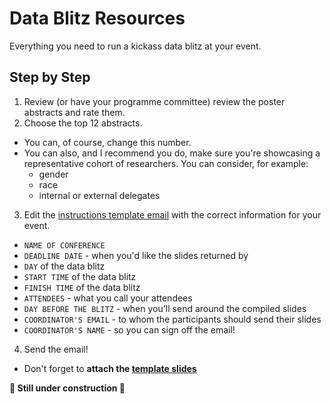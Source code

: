 # Data Blitz Resources

Everything you need to run a kickass data blitz at your event.

## Step by Step

1. Review (or have your programme committee) review the poster abstracts and rate them.
2. Choose the top 12 abstracts.
  * You can, of course, change this number.
  * You can also, and I recommend you do, make sure you're showcasing a representative cohort of researchers. You can consider, for example:
    * gender
    * race
    * internal or external delegates
3. Edit the [instructions template email](/emails/instructions-template.md) with the correct information for your event.
  * `NAME OF CONFERENCE`
  * `DEADLINE DATE` - when you'd like the slides returned by
  * `DAY` of the data blitz
  * `START TIME` of the data blitz
  * `FINISH TIME` of the data blitz
  * `ATTENDEES` - what you call your attendees
  * `DAY BEFORE THE BLITZ` - when you'll send around the compiled slides
  * `COORDINATOR'S EMAIL` - to whom the participants should send their slides
  * `COORDINATOR'S NAME` - so you can sign off the email!
4. Send the email!
  * Don't forget to **attach the [template slides](/templates/DataBlitzSlides_TEMPLATE.pptx)**

**🚧 Still under construction 🚧**
